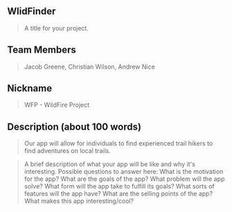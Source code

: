 ## WlidFinder

> A title for your project.

 

## Team Members

> Jacob Greene, Christian Wilson, Andrew Nice

 

## Nickname

> WFP - WildFire Project


## Description (about 100 words)

> Our app will allow for individuals to find experienced trail hikers to find adventures on local trails.



> A brief description of what your app will be like and why it's
> interesting.
> Possible questions to answer here:
> What is the motivation for the app?
> What are the goals of the app?
> What problem will the app solve?
> What form will the app take to fulfill its goals?
> What sorts of features will the app have?
> What are the selling points of the app?
> What makes this app interesting/cool?
